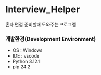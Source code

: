 # Interview_Helper
혼자 면접 준비할때 도와주는 프로그램




### 개발환경(Development Environment)
- OS : Windows
- IDE : vscode
- Python 3.12.1
- pip 24.2
